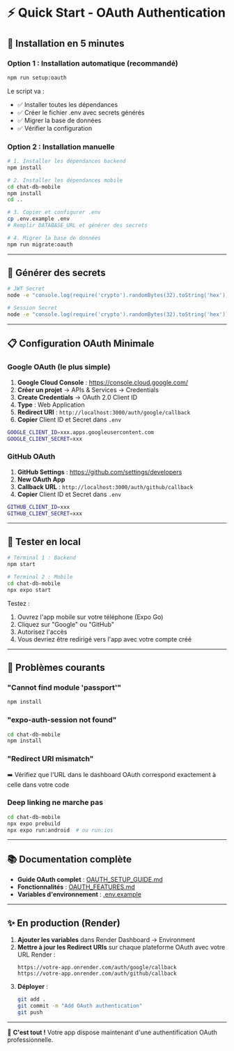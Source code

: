 # ⚡ Quick Start - OAuth Authentication

## 🚀 Installation en 5 minutes

### Option 1 : Installation automatique (recommandé)

```bash
npm run setup:oauth
```

Le script va :
- ✅ Installer toutes les dépendances
- ✅ Créer le fichier .env avec secrets générés
- ✅ Migrer la base de données
- ✅ Vérifier la configuration

### Option 2 : Installation manuelle

```bash
# 1. Installer les dépendances backend
npm install

# 2. Installer les dépendances mobile
cd chat-db-mobile
npm install
cd ..

# 3. Copier et configurer .env
cp .env.example .env
# Remplir DATABASE_URL et générer des secrets

# 4. Migrer la base de données
npm run migrate:oauth
```

---

## 🔑 Générer des secrets

```bash
# JWT Secret
node -e "console.log(require('crypto').randomBytes(32).toString('hex'))"

# Session Secret
node -e "console.log(require('crypto').randomBytes(32).toString('hex'))"
```

---

## 📋 Configuration OAuth Minimale

### Google OAuth (le plus simple)

1. **Google Cloud Console** : https://console.cloud.google.com/
2. **Créer un projet** → APIs & Services → Credentials
3. **Create Credentials** → OAuth 2.0 Client ID
4. **Type** : Web Application
5. **Redirect URI** : `http://localhost:3000/auth/google/callback`
6. **Copier** Client ID et Secret dans `.env`

```bash
GOOGLE_CLIENT_ID=xxx.apps.googleusercontent.com
GOOGLE_CLIENT_SECRET=xxx
```

### GitHub OAuth

1. **GitHub Settings** : https://github.com/settings/developers
2. **New OAuth App**
3. **Callback URL** : `http://localhost:3000/auth/github/callback`
4. **Copier** Client ID et Secret dans `.env`

```bash
GITHUB_CLIENT_ID=xxx
GITHUB_CLIENT_SECRET=xxx
```

---

## 🧪 Tester en local

```bash
# Terminal 1 : Backend
npm start

# Terminal 2 : Mobile
cd chat-db-mobile
npx expo start
```

Testez :
1. Ouvrez l'app mobile sur votre téléphone (Expo Go)
2. Cliquez sur "Google" ou "GitHub"
3. Autorisez l'accès
4. Vous devriez être redirigé vers l'app avec votre compte créé

---

## 🐛 Problèmes courants

### "Cannot find module 'passport'"
```bash
npm install
```

### "expo-auth-session not found"
```bash
cd chat-db-mobile
npm install
```

### "Redirect URI mismatch"
➡️ Vérifiez que l'URL dans le dashboard OAuth correspond exactement à celle dans votre code

### Deep linking ne marche pas
```bash
cd chat-db-mobile
npx expo prebuild
npx expo run:android  # ou run:ios
```

---

## 📚 Documentation complète

- **Guide OAuth complet** : [OAUTH_SETUP_GUIDE.md](./OAUTH_SETUP_GUIDE.md)
- **Fonctionnalités** : [OAUTH_FEATURES.md](./OAUTH_FEATURES.md)
- **Variables d'environnement** : [.env.example](./.env.example)

---

## ✨ En production (Render)

1. **Ajouter les variables** dans Render Dashboard → Environment
2. **Mettre à jour les Redirect URIs** sur chaque plateforme OAuth avec votre URL Render :
   ```
   https://votre-app.onrender.com/auth/google/callback
   https://votre-app.onrender.com/auth/github/callback
   ```
3. **Déployer** :
   ```bash
   git add .
   git commit -m "Add OAuth authentication"
   git push
   ```

---

🎉 **C'est tout !** Votre app dispose maintenant d'une authentification OAuth professionnelle.
